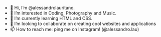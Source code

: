 - 👋 Hi, I’m @alessandrolauritano.
- 👀 I’m interested in Coding, Photography and Music.
- 🌱 I’m currently learning HTML and CSS.
- 💞️ I’m looking to collaborate on creating cool websites and applications
- 📫 How to reach me: ping me on Instagram! (@alessandro.lau)

<!---
alessandrolauritano/alessandrolauritano is a ✨ special ✨ repository because its `README.md` (this file) appears on your GitHub profile.
You can click the Preview link to take a look at your changes.
--->
